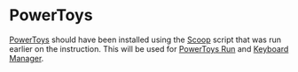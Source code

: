 # PowerToys
[PowerToys](https://scoop.sh/#/apps?q=powertoys&s=0&d=1&o=true) should have been installed using the [Scoop](https://scoop.sh/) script that was run earlier on the instruction. This will be used for [PowerToys Run](../powertoys-run.md) and [Keyboard Manager](../keyboard-manager.md).
